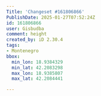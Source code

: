 ```yaml
---
Title: 'Changeset #161806866'
PublishDate: 2025-01-27T07:52:24Z
id: 161806866
user: Gisbudba
comment: height
created_by: iD 2.30.4
tags:
- Montenegro
bbox:
  min_lon: 18.9384329
  min_lat: 42.2083298
  max_lon: 18.9385807
  max_lat: 42.2084441

---
```

